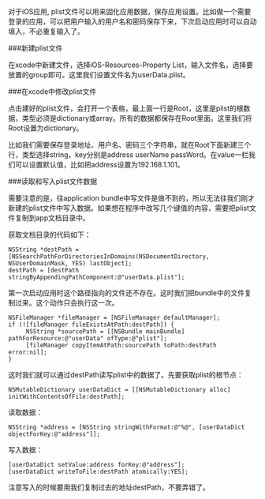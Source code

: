 对于iOS应用, plist文件可以用来固化应用数据，保存应用设置。比如做一个需要登录的应用，可以把用户输入的用户名和密码保存下来，下次启动应用时可以自动填入，不必重复输入了。

###新建plist文件

在xcode中新建文件，选择iOS-Resources-Property List，输入文件名，选择要放置的group即可。这里我们设置文件名为userData.plist。

###在xcode中修改plist文件

点击建好的plist文件，会打开一个表格，最上面一行是Root，这里是plist的根数据，类型必须是dictionary或array。所有的数据都保存在Root里面。这里我们将Root设置为dictionary。

比如我们需要保存登录地址、用户名、密码三个字符串，就在Root下面新建三个行，类型选择string，key分别是address userName passWord。在value一栏我们可以设置默认值，比如把address设置为192.168.1.101。

###读取和写入plist文件数据

需要注意的是，往application bundle中写文件是做不到的，所以无法往我们刚才新建的plist文件中写入数据。如果想在程序中改写几个键值的内容，需要把plist文件复制到app文档目录中。

获取文档目录的代码如下：

```
NSString *destPath = [NSSearchPathForDirectoriesInDomains(NSDocumentDirectory, NSUserDomainMask, YES) lastObject];
destPath = [destPath stringByAppendingPathComponent:@"userData.plist"];
```
        
第一次启动应用时这个路径指向的文件还不存在。这时我们把bundle中的文件复制过来。这个动作只会执行这一次。

```
NSFileManager *fileManager = [NSFileManager defaultManager];        
if (![fileManager fileExistsAtPath:destPath]) {
     NSString *sourcePath = [[NSBundle mainBundle] pathForResource:@"userData" ofType:@"plist"];
     [fileManager copyItemAtPath:sourcePath toPath:destPath error:nil];
}
```

这时我们就可以通过destPath读写plist中的数据了。先要获取plist的根节点：

```    
NSMutableDictionary userDataDict = [[NSMutableDictionary alloc] initWithContentsOfFile:destPath];
```

读取数据：

```    
NSString *address = [NSString stringWithFormat:@"%@", [userDataDict objectForKey:@"address"]];
```

写入数据：

```
[userDataDict setValue:address forKey:@"address"];
[userDataDict writeToFile:destPath atomically:YES];
```

注意写入的时候要用我们复制过去的地址destPath，不要弄错了。